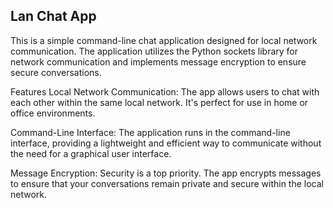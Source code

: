 ## Lan Chat App
This is a simple command-line chat application designed for local network communication. The application utilizes the Python sockets library for network communication and implements message encryption to ensure secure conversations.

Features
Local Network Communication: The app allows users to chat with each other within the same local network. It's perfect for use in home or office environments.

Command-Line Interface: The application runs in the command-line interface, providing a lightweight and efficient way to communicate without the need for a graphical user interface.

Message Encryption: Security is a top priority. The app encrypts messages to ensure that your conversations remain private and secure within the local network.

